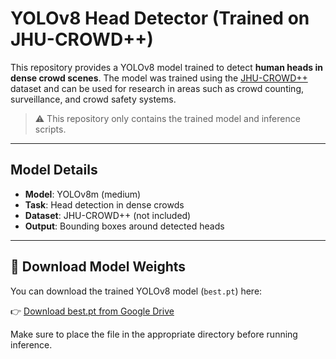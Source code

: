 

# YOLOv8 Head Detector (Trained on JHU-CROWD++)

This repository provides a YOLOv8 model trained to detect **human heads in dense crowd scenes**. The model was trained using the [JHU-CROWD++](http://www.crowd-counting.com) dataset and can be used for research in areas such as crowd counting, surveillance, and crowd safety systems.

> ⚠️ This repository only contains the trained model and inference scripts.

---

##  Model Details

-  **Model**: YOLOv8m (medium)
-  **Task**: Head detection in dense crowds
-  **Dataset**: JHU-CROWD++ (not included)
-  **Output**: Bounding boxes around detected heads

---

## 🔗 Download Model Weights

You can download the trained YOLOv8 model (`best.pt`) here:

👉 [Download best.pt from Google Drive](https://drive.google.com/uc?id=1iJgboSWPoxVHO8VyPwHEwXBJ5h5tearu&export=download)

Make sure to place the file in the appropriate directory before running inference.







